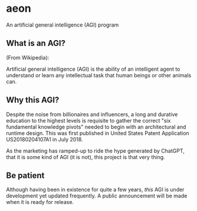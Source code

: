 # aeon
An artificial general intelligence (AGI) program

## What is an AGI?

(From Wikipedia):

Artificial general intelligence (AGI) is the ability of an intelligent agent to understand or learn any intellectual task that human beings or other animals can.

## Why this AGI?

Despite the noise from billionaires and influencers, a long and durative education to the highest levels is requisite to gather the correct "six fundamental knowledge pivots" needed to begin with an architectural and runtime design. This was first published in United States Patent Application US20180204107A1 in July 2018.

As the marketing has ramped-up to ride the hype generated by ChatGPT, that it is some kind of AGI (it is not), this project is that very thing.

## Be patient

Although having been in existence for quite a few years, _this_ AGI is under development yet updated frequently. A public announcement will be made when it is ready for release.
